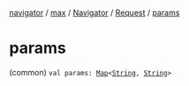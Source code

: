 [navigator](../../../index.md) / [max](../../index.md) / [Navigator](../index.md) / [Request](index.md) / [params](./params.md)

# params

(common) `val params: `[`Map`](https://kotlinlang.org/api/latest/jvm/stdlib/kotlin.collections/-map/index.html)`<`[`String`](https://kotlinlang.org/api/latest/jvm/stdlib/kotlin/-string/index.html)`, `[`String`](https://kotlinlang.org/api/latest/jvm/stdlib/kotlin/-string/index.html)`>`